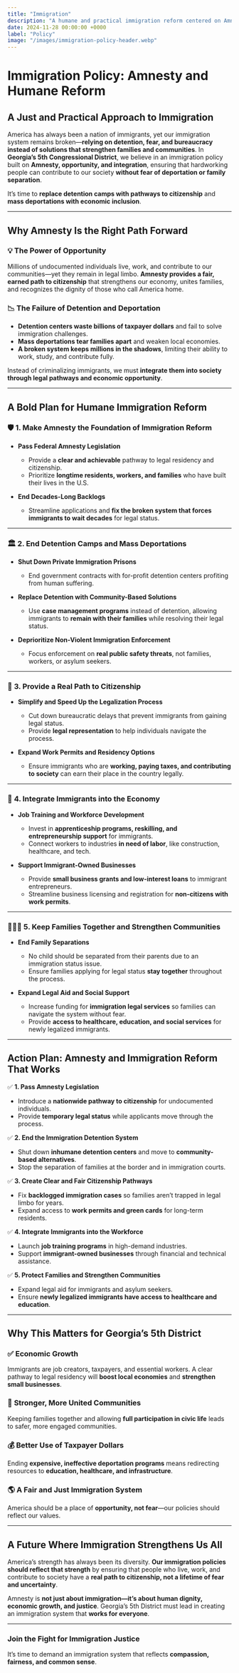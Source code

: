```yaml
---
title: "Immigration"
description: "A humane and practical immigration reform centered on Amnesty, integrating immigrants, protecting families, and strengthening our communities without detention camps or mass deportations."
date: 2024-11-28 00:00:00 +0000
label: "Policy"
image: "/images/immigration-policy-header.webp"
---
```


# **Immigration Policy: Amnesty and Humane Reform**  

## **A Just and Practical Approach to Immigration**  

America has always been a nation of immigrants, yet our immigration system remains broken—**relying on detention, fear, and bureaucracy instead of solutions that strengthen families and communities**. In **Georgia’s 5th Congressional District**, we believe in an immigration policy built on **Amnesty, opportunity, and integration**, ensuring that hardworking people can contribute to our society **without fear of deportation or family separation**.  

It’s time to **replace detention camps with pathways to citizenship** and **mass deportations with economic inclusion**.  

---

## **Why Amnesty Is the Right Path Forward**  

### 💡 **The Power of Opportunity**  
Millions of undocumented individuals live, work, and contribute to our communities—yet they remain in legal limbo. **Amnesty provides a fair, earned path to citizenship** that strengthens our economy, unites families, and recognizes the dignity of those who call America home.  

### 📉 **The Failure of Detention and Deportation**  
- **Detention centers waste billions of taxpayer dollars** and fail to solve immigration challenges.  
- **Mass deportations tear families apart** and weaken local economies.  
- **A broken system keeps millions in the shadows**, limiting their ability to work, study, and contribute fully.  

Instead of criminalizing immigrants, we must **integrate them into society through legal pathways and economic opportunity**.  

---

## **A Bold Plan for Humane Immigration Reform**  

### 🛡️ **1. Make Amnesty the Foundation of Immigration Reform**  
- **Pass Federal Amnesty Legislation**  
  - Provide a **clear and achievable** pathway to legal residency and citizenship.  
  - Prioritize **longtime residents, workers, and families** who have built their lives in the U.S.  

- **End Decades-Long Backlogs**  
  - Streamline applications and **fix the broken system that forces immigrants to wait decades** for legal status.  

---

### 🏛️ **2. End Detention Camps and Mass Deportations**  
- **Shut Down Private Immigration Prisons**  
  - End government contracts with for-profit detention centers profiting from human suffering.  

- **Replace Detention with Community-Based Solutions**  
  - Use **case management programs** instead of detention, allowing immigrants to **remain with their families** while resolving their legal status.  

- **Deprioritize Non-Violent Immigration Enforcement**  
  - Focus enforcement on **real public safety threats**, not families, workers, or asylum seekers.  

---

### 🤝 **3. Provide a Real Path to Citizenship**  
- **Simplify and Speed Up the Legalization Process**  
  - Cut down bureaucratic delays that prevent immigrants from gaining legal status.  
  - Provide **legal representation** to help individuals navigate the process.  

- **Expand Work Permits and Residency Options**  
  - Ensure immigrants who are **working, paying taxes, and contributing to society** can earn their place in the country legally.  

---

### 💼 **4. Integrate Immigrants into the Economy**  
- **Job Training and Workforce Development**  
  - Invest in **apprenticeship programs, reskilling, and entrepreneurship support** for immigrants.  
  - Connect workers to industries **in need of labor**, like construction, healthcare, and tech.  

- **Support Immigrant-Owned Businesses**  
  - Provide **small business grants and low-interest loans** to immigrant entrepreneurs.  
  - Streamline business licensing and registration for **non-citizens with work permits**.  

---

### 👨‍👩‍👧 **5. Keep Families Together and Strengthen Communities**  
- **End Family Separations**  
  - No child should be separated from their parents due to an immigration status issue.  
  - Ensure families applying for legal status **stay together** throughout the process.  

- **Expand Legal Aid and Social Support**  
  - Increase funding for **immigration legal services** so families can navigate the system without fear.  
  - Provide **access to healthcare, education, and social services** for newly legalized immigrants.  

---

## **Action Plan: Amnesty and Immigration Reform That Works**  

✅ **1. Pass Amnesty Legislation**  
- Introduce a **nationwide pathway to citizenship** for undocumented individuals.  
- Provide **temporary legal status** while applicants move through the process.  

✅ **2. End the Immigration Detention System**  
- Shut down **inhumane detention centers** and move to **community-based alternatives**.  
- Stop the separation of families at the border and in immigration courts.  

✅ **3. Create Clear and Fair Citizenship Pathways**  
- Fix **backlogged immigration cases** so families aren’t trapped in legal limbo for years.  
- Expand access to **work permits and green cards** for long-term residents.  

✅ **4. Integrate Immigrants into the Workforce**  
- Launch **job training programs** in high-demand industries.  
- Support **immigrant-owned businesses** through financial and technical assistance.  

✅ **5. Protect Families and Strengthen Communities**  
- Expand legal aid for immigrants and asylum seekers.  
- Ensure **newly legalized immigrants have access to healthcare and education**.  

---

## **Why This Matters for Georgia’s 5th District**  

### ✅ **Economic Growth**  
Immigrants are job creators, taxpayers, and essential workers. A clear pathway to legal residency will **boost local economies** and **strengthen small businesses**.  

### 🤝 **Stronger, More United Communities**  
Keeping families together and allowing **full participation in civic life** leads to safer, more engaged communities.  

### 💰 **Better Use of Taxpayer Dollars**  
Ending **expensive, ineffective deportation programs** means redirecting resources to **education, healthcare, and infrastructure**.  

### 🌎 **A Fair and Just Immigration System**  
America should be a place of **opportunity, not fear**—our policies should reflect our values.  

---

## **A Future Where Immigration Strengthens Us All**  

America’s strength has always been its diversity. **Our immigration policies should reflect that strength** by ensuring that people who live, work, and contribute to society have a **real path to citizenship, not a lifetime of fear and uncertainty**.  

Amnesty is **not just about immigration—it’s about human dignity, economic growth, and justice**. Georgia’s 5th District must lead in creating an immigration system that **works for everyone**.  

---

### **Join the Fight for Immigration Justice**  

It’s time to demand an immigration system that reflects **compassion, fairness, and common sense**.  